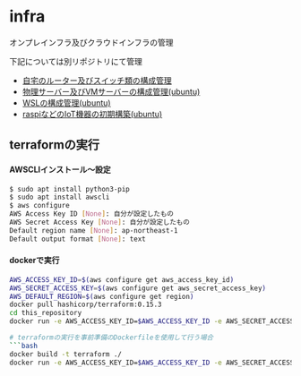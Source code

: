 # infra
オンプレインフラ及びクラウドインフラの管理

下記については別リポジトリにて管理
* [自宅のルーター及びスイッチ類の構成管理](https://github.com/toshi-click/home_network_ansible)
* [物理サーバー及びVMサーバーの構成管理(ubuntu)](https://gitlab.com/toshi_click/server/ansible_for_server)
* [WSLの構成管理(ubuntu)](https://github.com/toshi-click/ansible_for_wsl)
* [raspiなどのIoT機器の初期構築(ubuntu)](https://github.com/toshi-click/server-init)

## terraformの実行
#### AWSCLIインストール～設定
```bash
$ sudo apt install python3-pip
$ sudo apt install awscli
$ aws configure
AWS Access Key ID [None]: 自分が設定したもの
AWS Secret Access Key [None]: 自分が設定したもの
Default region name [None]: ap-northeast-1
Default output format [None]: text
```

#### dockerで実行
```bash
AWS_ACCESS_KEY_ID=$(aws configure get aws_access_key_id)
AWS_SECRET_ACCESS_KEY=$(aws configure get aws_secret_access_key)
AWS_DEFAULT_REGION=$(aws configure get region)
docker pull hashicorp/terraform:0.15.3
cd this_repository
docker run -e AWS_ACCESS_KEY_ID=$AWS_ACCESS_KEY_ID -e AWS_SECRET_ACCESS_KEY=$AWS_SECRET_ACCESS_KEY -e AWS_DEFAULT_REGION=$AWS_DEFAULT_REGION -v $(pwd):/terraform -w /terraform -it --entrypoint=ash hashicorp/terraform:0.15.4

# terraformの実行を事前準備のDockerfileを使用して行う場合
```bash
docker build -t terraform ./
docker run -e AWS_ACCESS_KEY_ID=$AWS_ACCESS_KEY_ID -e AWS_SECRET_ACCESS_KEY=$AWS_SECRET_ACCESS_KEY -e AWS_DEFAULT_REGION=$AWS_DEFAULT_REGION -v $(pwd):/terraform -w /terraform -it terraform:latest
```